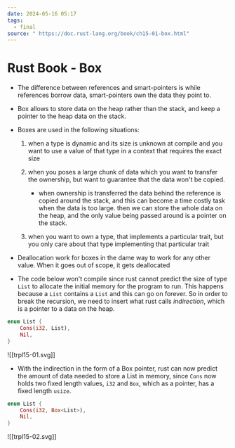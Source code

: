 ```yaml
---
date: 2024-05-16 05:17
tags:
  - final
source: " https://doc.rust-lang.org/book/ch15-01-box.html"
---
```

# Rust Book - Box
- The difference between references and smart-pointers is while references borrow data, smart-pointers own the data they point to.

- Box allows to store data on the heap rather than the stack, and keep a pointer to the heap data on the stack.

- Boxes are used in the following situations:
	1. when a type is dynamic and its size is unknown at compile and you want to use a value of that type in a context that requires the exact size
	  
	2. when you poses a large chunk of data which you want to transfer the ownership, but want to guarantee that the data won't be copied.
		- when ownership is transferred the data behind the reference is copied around the stack, and this can become a time costly task when the data is too large. then we can store the whole data on the heap, and the only value being passed around is a pointer on the stack. 
		  
	3. when you want to own a type, that implements a particular trait, but you only care about that type implementing that particular trait

- Deallocation work for boxes in the dame way to work for any other value. When it goes out of scope, it gets deallocated

- The code below won't compile since rust cannot predict the size of type `List` to allocate the initial memory for the program to run. This happens because a `List` contains a `List` and this can go on forever. So in order to break the recursion, we need to insert what rust calls *indirection*, which is a pointer to a data on the heap.
```rust
enum List {
	Cons(i32, List),
	Nil,
}
```
![[trpl15-01.svg]]

- With the indirection in the form of a Box pointer, rust can now predict the amount of data needed to store a List in memory, since `Cons` now holds two fixed length values, `i32` and `Box`, which as a pointer, has a fixed length `usize`.
``` rust
enum List {
	Cons(i32, Box<List>),
	Nil,
}
```
![[trpl15-02.svg]]
